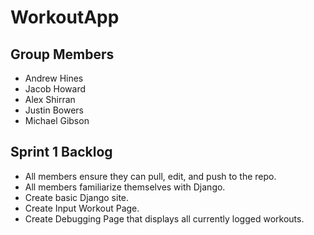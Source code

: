 # WorkoutApp
## Group Members
* Andrew Hines
* Jacob Howard
* Alex Shirran
* Justin Bowers
* Michael Gibson

## Sprint 1 Backlog
* All members ensure they can pull, edit, and push to the repo.
* All members familiarize themselves with Django.
* Create basic Django site.
* Create Input Workout Page.
* Create Debugging Page that displays all currently logged workouts.



